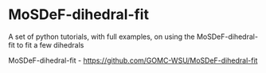 # MoSDeF-dihedral-fit
A set of python tutorials, with full examples, on using the MoSDeF-dihedral-fit to fit a few dihedrals

MoSDeF-dihedral-fit - https://github.com/GOMC-WSU/MoSDeF-dihedral-fit
